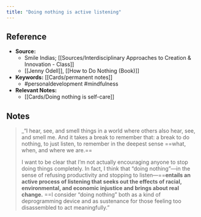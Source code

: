 ```yaml
---
title: "Doing nothing is active listening"
---
```

## Reference
- **Source:** 
	- Smile Indias; [[Sources/Interdisciplinary Approaches to Creation & Innovation - Class]]
	- [[Jenny Odell]], [[How to Do Nothing (Book)]]
- **Keywords:** [[Cards/permanent notes]]
	- #personaldevelopment #mindfulness 
- **Relevant Notes:**
	- [[Cards/Doing nothing is self-care]]
## Notes
> _“I hear, see, and smell things in a world where others also hear, see, and smell me. And it takes a break to remember that: a break to do nothing, to just listen, to remember in the deepest sense ==what, when, and where we are.==
> 
> I want to be clear that I’m not actually encouraging anyone to stop doing things completely. In fact, I think that “doing nothing”—in the sense of refusing productivity and stopping to listen—==**entails an active process of listening that seeks out the effects of racial, environmental, and economic injustice and brings about real change.** ==I consider “doing nothing” both as a kind of deprogramming device and as sustenance for those feeling too disassembled to act meaningfully.”